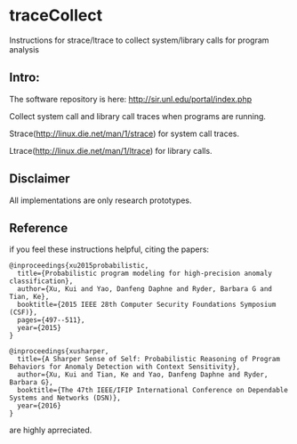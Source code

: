 # traceCollect

Instructions for strace/ltrace to collect system/library calls for program analysis


## Intro:
The software repository is here:
http://sir.unl.edu/portal/index.php

Collect system call and library call traces when programs are running.

Strace(http://linux.die.net/man/1/strace) for system call traces. 

Ltrace(http://linux.die.net/man/1/ltrace) for library calls. 

## Disclaimer
All implementations are only research prototypes.

## Reference
if you feel these instructions helpful, citing the papers:

```
@inproceedings{xu2015probabilistic,
  title={Probabilistic program modeling for high-precision anomaly classification},
  author={Xu, Kui and Yao, Danfeng Daphne and Ryder, Barbara G and Tian, Ke},
  booktitle={2015 IEEE 28th Computer Security Foundations Symposium (CSF)},
  pages={497--511},
  year={2015}
}
```

```
@inproceedings{xusharper,
  title={A Sharper Sense of Self: Probabilistic Reasoning of Program Behaviors for Anomaly Detection with Context Sensitivity},
  author={Xu, Kui and Tian, Ke and Yao, Danfeng Daphne and Ryder, Barbara G},
  booktitle={The 47th IEEE/IFIP International Conference on Dependable Systems and Networks (DSN)},
  year={2016}
}
```
are highly aprreciated.
